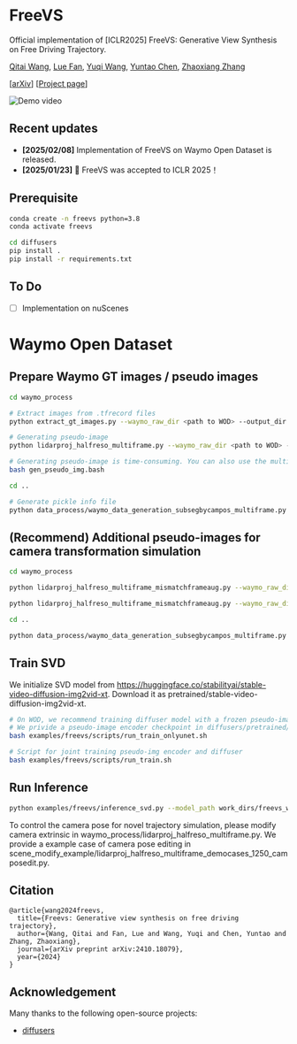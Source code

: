 # FreeVS
Official implementation of [ICLR2025] FreeVS: Generative View Synthesis on Free Driving Trajectory.

[Qitai Wang](https://github.com/esdolo), [Lue Fan](https://lue.fan/), [Yuqi Wang](https://robertwyq.github.io/), [Yuntao Chen](https://scholar.google.com/citations?user=iLOoUqIAAAAJ), [Zhaoxiang Zhang](https://zhaoxiangzhang.net/)


[[arXiv](https://arxiv.org/abs/2410.18079 )] [[Project page](https://freevs24.github.io//)]

![Demo video](diffusers/demos/12505030131868863688_1740_000_1760_000_FRONT.gif)

## Recent updates
- **[2025/02/08]** Implementation of FreeVS on Waymo Open Dataset is released.
- **[2025/01/23]** 🎉 FreeVS was accepted to ICLR 2025！


## Prerequisite
```bash
conda create -n freevs python=3.8
conda activate freevs

cd diffusers
pip install .
pip install -r requirements.txt
```

## To Do
- [ ] Implementation on nuScenes

# Waymo Open Dataset  

## Prepare Waymo GT images / pseudo images
```bash
cd waymo_process

# Extract images from .tfrecord files
python extract_gt_images.py --waymo_raw_dir <path to WOD> --output_dir waymo_gtimg_5hz_allseg --interval 2

# Generating pseudo-image
python lidarproj_halfreso_multiframe.py --waymo_raw_dir <path to WOD> --output_dir waymo_pseudoimg_multiframe --interval 2 

# Generating pseudo-image is time-consuming. You can also use the multiprocess script:
bash gen_pseudo_img.bash

cd ..

# Generate pickle info file
python data_process/waymo_data_generation_subsegbycampos_multiframe.py --data_root waymo_process/waymo_gtimg_5hz_allseg/ --pseudoimg_root waymo_process/waymo_pseudoimg_multiframe/ --output_pickle waymo_process/waymo_multiframe_subsegbycampos.pkl
```

## (Recommend) Additional pseudo-images for camera transformation simulation 
```bash
cd waymo_process

python lidarproj_halfreso_multiframe_mismatchframeaug.py --waymo_raw_dir <path to WOD> --output_dir waymo_pseudoimg_multiframe_+4frame --interval 2 --mismatchnframe 4

python lidarproj_halfreso_multiframe_mismatchframeaug.py --waymo_raw_dir <path to WOD> --output_dir waymo_pseudoimg_multiframe_-4frame --interval 2 --mismatchnframe -4

cd ..

python data_process/waymo_data_generation_subsegbycampos_multiframe.py --data_root waymo_process/waymo_gtimg_5hz_allseg/ --pseudoimg_root waymo_process/waymo_pseudoimg_multiframe/ --transformation_simulation --pseudoimg_root_2 waymo_process/waymo_pseudoimg_multiframe_+4frame/ --pseudoimg_root_3 waymo_process/waymo_pseudoimg_multiframe_+4frame/ --output_pickle waymo_process/waymo_multiframe_subsegbycampos_transform_simulation.pkl
```

## Train SVD
We initialize SVD model from https://huggingface.co/stabilityai/stable-video-diffusion-img2vid-xt. Download it as pretrained/stable-video-diffusion-img2vid-xt.
```bash
# On WOD, we recommend training diffuser model with a frozen pseudo-image encoder, which can significantly accelerate model convergence.
# We privide a pseudo-image encoder checkpoint in diffusers/pretrained/.
bash examples/freevs/scripts/run_train_onlyunet.sh

# Script for joint training pseudo-img encoder and diffuser
bash examples/freevs/scripts/run_train.sh
```

## Run Inference
```bash
python examples/freevs/inference_svd.py --model_path work_dirs/freevs_waymo_halfreso_multiframe --img_pickle waymo_process/waymo_multiframe_subsegbycampos.pkl --output_dir rendered_waymo_origin
```
To control the camera pose for novel trajectory simulation, please modify camera extrinsic in waymo_process/lidarproj_halfreso_multiframe.py. We provide a example case of camera pose editing in scene_modify_example/lidarproj_halfreso_multiframe_democases_1250_camposedit.py.

## Citation
```
@article{wang2024freevs,
  title={Freevs: Generative view synthesis on free driving trajectory},
  author={Wang, Qitai and Fan, Lue and Wang, Yuqi and Chen, Yuntao and Zhang, Zhaoxiang},
  journal={arXiv preprint arXiv:2410.18079},
  year={2024}
}
```

## Acknowledgement 
Many thanks to the following open-source projects:
* [diffusers](https://github.com/huggingface/diffusers)

